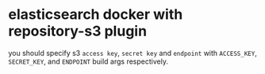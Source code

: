 # elasticsearch docker with repository-s3 plugin

you should specify s3 `access key`, `secret key` and `endpoint`
with `ACCESS_KEY`, `SECRET_KEY`, and `ENDPOINT` build args respectively.
